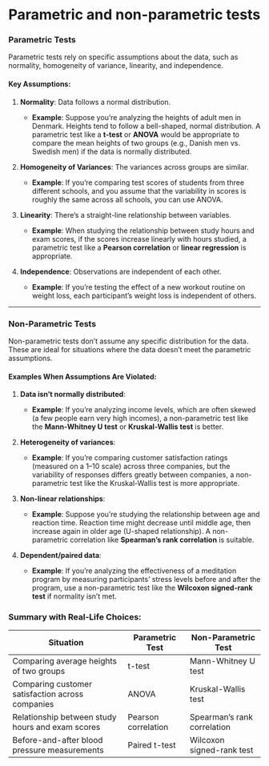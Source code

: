 # Parametric and non-parametric tests

### **Parametric Tests**
Parametric tests rely on specific assumptions about the data, such as normality, homogeneity of variance, linearity, and independence.

#### **Key Assumptions:**
1. **Normality**: Data follows a normal distribution.
   - **Example**: Suppose you’re analyzing the heights of adult men in Denmark. Heights tend to follow a bell-shaped, normal distribution. A parametric test like a **t-test** or **ANOVA** would be appropriate to compare the mean heights of two groups (e.g., Danish men vs. Swedish men) if the data is normally distributed.

2. **Homogeneity of Variances**: The variances across groups are similar.
   - **Example**: If you’re comparing test scores of students from three different schools, and you assume that the variability in scores is roughly the same across all schools, you can use ANOVA.

3. **Linearity**: There’s a straight-line relationship between variables.
   - **Example**: When studying the relationship between study hours and exam scores, if the scores increase linearly with hours studied, a parametric test like a **Pearson correlation** or **linear regression** is appropriate.

4. **Independence**: Observations are independent of each other.
   - **Example**: If you’re testing the effect of a new workout routine on weight loss, each participant’s weight loss is independent of others.

---

### **Non-Parametric Tests**
Non-parametric tests don’t assume any specific distribution for the data. These are ideal for situations where the data doesn’t meet the parametric assumptions.

#### **Examples When Assumptions Are Violated:**
1. **Data isn’t normally distributed**:
   - **Example**: If you’re analyzing income levels, which are often skewed (a few people earn very high incomes), a non-parametric test like the **Mann-Whitney U test** or **Kruskal-Wallis test** is better.

2. **Heterogeneity of variances**:
   - **Example**: If you’re comparing customer satisfaction ratings (measured on a 1–10 scale) across three companies, but the variability of responses differs greatly between companies, a non-parametric test like the Kruskal-Wallis test is more appropriate.

3. **Non-linear relationships**:
   - **Example**: Suppose you’re studying the relationship between age and reaction time. Reaction time might decrease until middle age, then increase again in older age (U-shaped relationship). A non-parametric correlation like **Spearman’s rank correlation** is suitable.

4. **Dependent/paired data**:
   - **Example**: If you’re analyzing the effectiveness of a meditation program by measuring participants’ stress levels before and after the program, use a non-parametric test like the **Wilcoxon signed-rank test** if normality isn’t met.


### **Summary with Real-Life Choices:**

| **Situation**                                     | **Parametric Test**      | **Non-Parametric Test**      |
|---------------------------------------------------|--------------------------|------------------------------|
| Comparing average heights of two groups          | t-test                   | Mann-Whitney U test          |
| Comparing customer satisfaction across companies | ANOVA                    | Kruskal-Wallis test          |
| Relationship between study hours and exam scores | Pearson correlation      | Spearman’s rank correlation  |
| Before-and-after blood pressure measurements     | Paired t-test            | Wilcoxon signed-rank test    |

